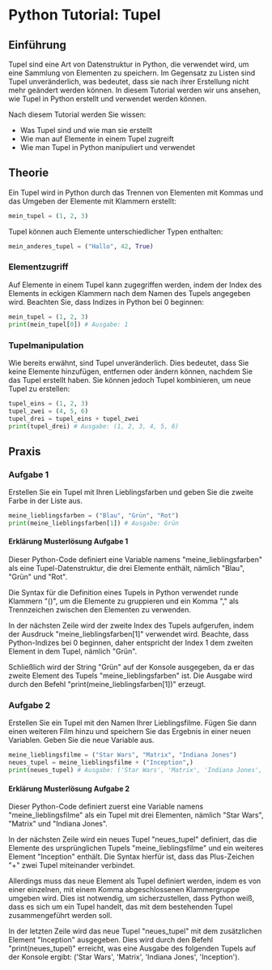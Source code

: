 

# Python Tutorial: Tupel

## Einführung

Tupel sind eine Art von Datenstruktur in Python, die verwendet wird, um eine Sammlung von Elementen zu speichern. Im Gegensatz zu Listen sind Tupel unveränderlich, was bedeutet, dass sie nach ihrer Erstellung nicht mehr geändert werden können. In diesem Tutorial werden wir uns ansehen, wie Tupel in Python erstellt und verwendet werden können.

Nach diesem Tutorial werden Sie wissen:
- Was Tupel sind und wie man sie erstellt
- Wie man auf Elemente in einem Tupel zugreift
- Wie man Tupel in Python manipuliert und verwendet

## Theorie

Ein Tupel wird in Python durch das Trennen von Elementen mit Kommas und das Umgeben der Elemente mit Klammern erstellt:

```python
mein_tupel = (1, 2, 3)
```

Tupel können auch Elemente unterschiedlicher Typen enthalten:

```python
mein_anderes_tupel = ("Hallo", 42, True)
```

### Elementzugriff

Auf Elemente in einem Tupel kann zugegriffen werden, indem der Index des Elements in eckigen Klammern nach dem Namen des Tupels angegeben wird. Beachten Sie, dass Indizes in Python bei 0 beginnen:

```python
mein_tupel = (1, 2, 3)
print(mein_tupel[0]) # Ausgabe: 1
```

### Tupelmanipulation

Wie bereits erwähnt, sind Tupel unveränderlich. Dies bedeutet, dass Sie keine Elemente hinzufügen, entfernen oder ändern können, nachdem Sie das Tupel erstellt haben. Sie können jedoch Tupel kombinieren, um neue Tupel zu erstellen:

```python
tupel_eins = (1, 2, 3)
tupel_zwei = (4, 5, 6)
tupel_drei = tupel_eins + tupel_zwei
print(tupel_drei) # Ausgabe: (1, 2, 3, 4, 5, 6)
```

## Praxis

### Aufgabe 1

Erstellen Sie ein Tupel mit Ihren Lieblingsfarben und geben Sie die zweite Farbe in der Liste aus.

```python
meine_lieblingsfarben = ("Blau", "Grün", "Rot")
print(meine_lieblingsfarben[1]) # Ausgabe: Grün
```
#### Erklärung Musterlösung Aufgabe 1

Dieser Python-Code definiert eine Variable namens "meine_lieblingsfarben" als eine Tupel-Datenstruktur, die drei Elemente enthält, nämlich "Blau", "Grün" und "Rot".

Die Syntax für die Definition eines Tupels in Python verwendet runde Klammern "()", um die Elemente zu gruppieren und ein Komma "," als Trennzeichen zwischen den Elementen zu verwenden.

In der nächsten Zeile wird der zweite Index des Tupels aufgerufen, indem der Ausdruck "meine_lieblingsfarben[1]" verwendet wird. Beachte, dass Python-Indizes bei 0 beginnen, daher entspricht der Index 1 dem zweiten Element in dem Tupel, nämlich "Grün".

Schließlich wird der String "Grün" auf der Konsole ausgegeben, da er das zweite Element des Tupels "meine_lieblingsfarben" ist. Die Ausgabe wird durch den Befehl "print(meine_lieblingsfarben[1])" erzeugt.

### Aufgabe 2

Erstellen Sie ein Tupel mit den Namen Ihrer Lieblingsfilme. Fügen Sie dann einen weiteren Film hinzu und speichern Sie das Ergebnis in einer neuen Variablen. Geben Sie die neue Variable aus.

```python
meine_lieblingsfilme = ("Star Wars", "Matrix", "Indiana Jones")
neues_tupel = meine_lieblingsfilme + ("Inception",)
print(neues_tupel) # Ausgabe: ('Star Wars', 'Matrix', 'Indiana Jones', 'Inception')
```
#### Erklärung Musterlösung Aufgabe 2

Dieser Python-Code definiert zuerst eine Variable namens "meine_lieblingsfilme" als ein Tupel mit drei Elementen, nämlich "Star Wars", "Matrix" und "Indiana Jones". 

In der nächsten Zeile wird ein neues Tupel "neues_tupel" definiert, das die Elemente des ursprünglichen Tupels "meine_lieblingsfilme" und ein weiteres Element "Inception" enthält. Die Syntax hierfür ist, dass das Plus-Zeichen "+" zwei Tupel miteinander verbindet.

Allerdings muss das neue Element als Tupel definiert werden, indem es von einer einzelnen, mit einem Komma abgeschlossenen Klammergruppe umgeben wird. Dies ist notwendig, um sicherzustellen, dass Python weiß, dass es sich um ein Tupel handelt, das mit dem bestehenden Tupel zusammengeführt werden soll.

In der letzten Zeile wird das neue Tupel "neues_tupel" mit dem zusätzlichen Element "Inception" ausgegeben. Dies wird durch den Befehl "print(neues_tupel)" erreicht, was eine Ausgabe des folgenden Tupels auf der Konsole ergibt: ('Star Wars', 'Matrix', 'Indiana Jones', 'Inception').